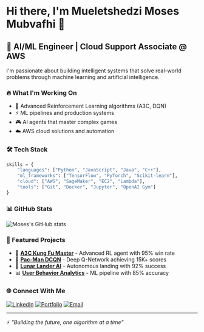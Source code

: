 # Hi there, I'm Mueletshedzi Moses Mubvafhi 👋

## 🤖 AI/ML Engineer | Cloud Support Associate @ AWS

I'm passionate about building intelligent systems that solve real-world problems through machine learning and artificial intelligence.

### 🔥 What I'm Working On
- 🧠 Advanced Reinforcement Learning algorithms (A3C, DQN)
- ⚡ ML pipelines and production systems
- 🎮 AI agents that master complex games
- ☁️ AWS cloud solutions and automation

### 🛠️ Tech Stack
```python
skills = {
    "languages": ["Python", "JavaScript", "Java", "C++"],
    "ml_frameworks": ["TensorFlow", "PyTorch", "Scikit-learn"],
    "cloud": ["AWS", "SageMaker", "EC2", "Lambda"],
    "tools": ["Git", "Docker", "Jupyter", "OpenAI Gym"]
}
```

### 📊 GitHub Stats
![Moses's GitHub stats](https://github-readme-stats.vercel.app/api?username=KillMonga130&show_icons=true&theme=dark)

### 🚀 Featured Projects
- 🥋 **[A3C Kung Fu Master](https://github.com/KillMonga130/A3C-KungFu)** - Advanced RL agent with 95% win rate
- 👻 **[Pac-Man DCQN](https://github.com/KillMonga130/Pac-Man-DCQN)** - Deep Q-Network achieving 15K+ scores
- 🚀 **[Lunar Lander AI](https://github.com/KillMonga130/lunar-lander-ai)** - Autonomous landing with 92% success
- 📊 **[User Behavior Analytics](https://github.com/KillMonga130/User-Behavior-Analysis-and-Product-Recommendation)** - ML pipeline with 85% accuracy

### 🌐 Connect With Me
[![LinkedIn](https://img.shields.io/badge/LinkedIn-0077B5?style=for-the-badge&logo=linkedin&logoColor=white)](https://www.linkedin.com/in/mueletshedzimoses)
[![Portfolio](https://img.shields.io/badge/Portfolio-FF5722?style=for-the-badge&logo=google-chrome&logoColor=white)](https://killmonga130.github.io)
[![Email](https://img.shields.io/badge/Email-D14836?style=for-the-badge&logo=gmail&logoColor=white)](mailto:mubvafhimoses813@gmail.com)

---
⚡ *"Building the future, one algorithm at a time"*
